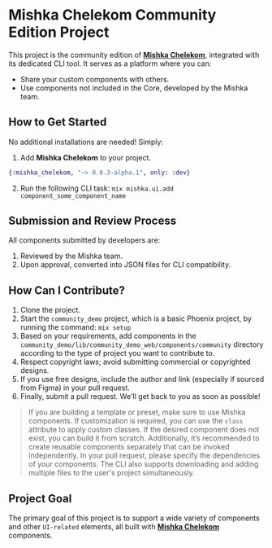 # Mishka Chelekom Community Edition Project

This project is the community edition of [**Mishka Chelekom**](https://github.com/mishka-group/mishka_chelekom),
integrated with its dedicated CLI tool. It serves as a platform where you can:

- Share your custom components with others.
- Use components not included in the Core, developed by the Mishka team.

## How to Get Started

No additional installations are needed! Simply:

1. Add **Mishka Chelekom** to your project.
```elixir
{:mishka_chelekom, "~> 0.0.3-alpha.1", only: :dev}
```
2. Run the following CLI task: `mix mishka.ui.add component_some_component_name`

## Submission and Review Process

All components submitted by developers are:

1. Reviewed by the Mishka team.
2. Upon approval, converted into JSON files for CLI compatibility.

## How Can I Contribute?

1. Clone the project.
2. Start the `community_demo` project, which is a basic Phoenix project,
by running the command: `mix setup`
3. Based on your requirements, add components in the
`community_demo/lib/community_demo_web/components/community` directory according to
the type of project you want to contribute to.
4. Respect copyright laws; avoid submitting commercial or copyrighted designs.
5. If you use free designs, include the author and link (especially if sourced from Figma) in
your pull request.
6. Finally, submit a pull request. We'll get back to you as soon as possible!

> If you are building a template or preset, make sure to use Mishka components.
> If customization is required, you can use the `class` attribute to apply custom classes.
> If the desired component does not exist, you can build it from scratch.
> Additionally, it’s recommended to create reusable components separately that can be invoked
> independently. In your pull request, please specify the dependencies of your components.
> The CLI also supports downloading and adding multiple files to the user's project simultaneously.

## Project Goal

The primary goal of this project is to support a wide variety of components and
other `UI-related` elements, all built with [**Mishka Chelekom**](https://github.com/mishka-group/mishka_chelekom)
components.
